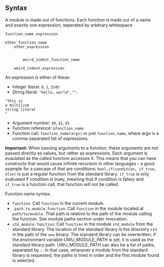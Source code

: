 ## Syntax

A module is made out of functions. Each function is made out of a name and exactly one expression, seperated by arbitrary whitespace.

```
function_name expression

other_function_name
	other_expression


		weird_indent_function_name

	weird_indent_expression

```

An expression is either of these:

- Integer literal: `0`, `1`, `3245`
- String literal: `"hello, world"`, `""`,

```
"this is   
a multiline   
string literal    
"
```

- Argument number: `$0`, `$1`, `$5` 
- Function reference: `&function_name`
- Function call: `function_name(args)` or just `function_name`, where args is a comma-separated list of expressions.

**Important:** When passing arguments to a function, these arguments are not passed directly as values, but rather as expressions. Each argument is evaulated as the called function accesses it. This means that you can have constructs that would cause infinite recursion in other languages - a good example for a usecase of that are conditions: `bool.if(condition, if_true, else)` is just a regular function from the standard library. `if_true` is only evaluated if condition is truey, meaning that if condition is falsey and `if_true` is a function call, that function will not be called.

Function name syntax:

- `function`: Call `function` in the current module.
- `.path.to.module.function`: Call `function` in the module located at `path/to/module`. That path is relative to the path of the module calling the function. See module paths section under invocation.
- `std_module.function`: Call `function` in the module `std_module` from the standard library. The location of the standard library is the directory `std` in the path of the `uwu` binary. The standard library can be overwritten; if the environment variable UWU_MODULE_PATH is set, it is used as the standard library path. UWU_MODULE_PATH can also be a list of paths, separated by `:`. In that case, whenever a module from the standard library is requested, the paths is tried in order and the first module found is selected.
